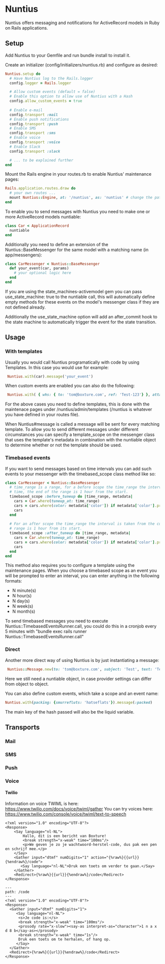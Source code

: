 # Nuntius
Nuntius offers messaging and notifications for ActiveRecord models in Ruby on Rails applications.

## Setup
Add Nuntius to your Gemfile and run bundle install to install it.

Create an initializer (config/initializers/nuntius.rb) and configure as desired:

```ruby
Nuntius.setup do
  # Have Nuntius log to the Rails.logger
  config.logger = Rails.logger

  # Allow custom events (default = false)
  # Enable this option to allow use of Nuntius with a Hash 
  config.allow_custom_events = true
 
  # Enable e-mail
  config.transport :mail
  # Enable push notifications
  config.transport :push 
  # Enable SMS
  config.transport :sms
  # Enable voice
  config.transport :voice
  # Enable Slack
  config.transport :slack

  # ... to be explained further
end
```

Mount the Rails engine in your routes.rb to enable Nuntius' maintenance pages:

```ruby
Rails.application.routes.draw do
  # your own routes ...
  mount Nuntius::Engine, at: '/nuntius', as: 'nuntius' # change the path and aliases at your own discretion
end
```

To enable you to send messages with Nuntius you need to make one or more ActiveRecord models nuntiable:

```ruby
class Car < ApplicationRecord
  nuntiable
end
```

Additionally you need to define an extension of the Nuntius::BaseMessenger for the same model with a matching name (in app/messengers):

```ruby
class CarMessenger < Nuntius::BaseMessenger
  def your_event(car, params)
    # your optional logic here
  end
end
```

If you are using the state\_machines-activemodel gem you can pass use\_state\_machine: true to the 
nuntiable call, this will automatically define empty methods for these events on the model's 
messenger class if they are not defined already.

Additionally the use\_state\_machine option will add an after\_commit hook to the state machine
to automatically trigger the event for the state transition.

## Usage

### With templates
Usually you would call Nuntius programatically with code by using Templates. In this case you would use for example:

```ruby
 Nuntius.with(car).message('your_event')
```

When custom events are enabled you can also do the following:

```ruby
 Nuntius.with( { whs: { to: 'tom@boxture.com', ref: 'Test-123'} }, attachments: [ { url: 'http://example.com' } ]).message('shipped')
```

For the above cases you need to define templates, this is done with the maintenace pages under
/nuntius/admin/templates (/nuntius is whatever you have defined in your routes file).

When Nuntius#message is called a message will be sent for every matching template. To allow you to 
send different messages under different circumstances you can specify a template\_scope on the messenger
class that uses the template's metadata in combination with the nuntiable object to determine whether
or not the template should be used.

### Timebased events
If you want to send messages based on time intervals you can add such events to your messenger with the
timebased\_scope class method like so:

```ruby
class CarMessenger < Nuntius::BaseMessenger
  # time_range is a range, for a before scope the time_range the interval is added to the current
  # time, the end of the range is 1 hour from the start.
  timebased_scope :before_tuneup do |time_range, metadata|
    cars = Car.where(tuneup_at: time_range)
    cars = cars.where(color: metadata['color']) if metadata['color'].present?
    cars
  end
  
  # For an after scope the time_range the interval is taken from the current time, the end of the 
  # range is 1 hour from its start.
  timebased_scope :after_tuneup do |time_range, metadata|
    cars = Car.where(tuneup_at: time_range)
    cars = cars.where(color: metadata['color']) if metadata['color'].present?
    cars
  end
end
```

This method also requires you to configure a template using the maintenance pages. When you choose
a timebased scope as an event you will be prompted to enter an interval, you can enter anything in the
following formats:

* N minute(s)
* N hour(s)
* N day(s)
* N week(s)
* N month(s)

To send timebased messages you need to execute Nuntius::TimebasedEventsRunner.call, you could do this
in a cronjob every 5 minutes with "bundle exec rails runner Nuntius::TimebasedEventsRunner.call"

### Direct
Another more direct way of using Nuntius is by just instantiating a message:
```ruby
 Nuntius::Message.new(to: 'tom@boxture.com', subject: 'Test', text: 'Test text', nuntiable: channel).deliver_as(:mail)
```
Here we still need a nuntiable object, in case provider settings can differ from object to object.

You can also define custom events, which take a scope and an event name:
```ruby
Nuntius.with(packing: {smurrefluts: 'hatseflats'}).message(:packed)
```
The main key of the hash passed will also be the liquid variable.

## Transports

### Mail
### SMS
### Push
### Voice

#### Twilio

Information on voice TWIML is here: https://www.twilio.com/docs/voice/twiml/gather
You can try voices here: https://www.twilio.com/console/voice/twiml/text-to-speech

```
<?xml version="1.0" encoding="UTF-8"?>
<Response>
    <Say language="nl-NL">
        Hallo, dit is een bericht van Boxture!
        <break strength="x-weak" time="100ms"/>
        <p>We geven je zo je wachtwoord-herstel-code, dus pak een pen en schrijf mee.</p>
    </Say>
    <Gather input="dtmf" numDigits="1" action="{%raw%}{{url}}{%endraw%}/code">
       <Say language="nl-NL">Druk een toets om verder te gaan.</Say>
    </Gather>
    <Redirect>{%raw%}{{url}}{%endraw%}/code</Redirect>
</Response>

---
path: /code
---
<?xml version="1.0" encoding="UTF-8"?>
<Response>
  <Gather input="dtmf" numDigits="1">
     <Say language="nl-NL">
      <s>Je code is:</s>
      <break strength="x-weak" time="100ms"/>
      <prosody rate="x-slow"><say-as interpret-as="character">1 n a x d 8 b</say-as></prosody>
      <break strength="x-weak" time="1s"/>
      Druk een toets om te herhalen, of hang op.
     </Say>
  </Gather>
  <Redirect>{%raw%}{{url}}{%endraw%}/code</Redirect>
</Response>
```
